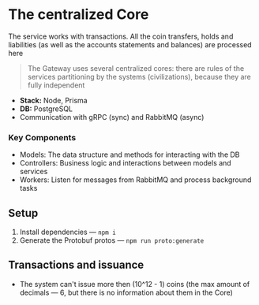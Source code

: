 # The centralized Core

The service works with transactions. All the coin transfers, holds and liabilities (as well as the accounts statements and balances) are processed here

> The Gateway uses several centralized cores: there are rules of the services partitioning by the systems (civilizations), because they are fully independent

-   **Stack:** Node, Prisma
-   **DB:** PostgreSQL
-   Communication with gRPC (sync) and RabbitMQ (async)

### Key Components

-   Models: The data structure and methods for interacting with the DB
-   Controllers: Business logic and interactions between models and services
-   Workers: Listen for messages from RabbitMQ and process background tasks

## Setup

1. Install dependencies — `npm i`
2. Generate the Protobuf protos — `npm run proto:generate`

## Transactions and issuance

-   The system can't issue more then (10^12 - 1) coins (the max amount of decimals — 6, but there is no information about them in the Core)
